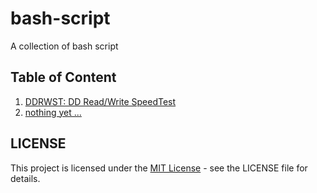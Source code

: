 # bash-script
A collection of bash script

## Table of Content
1. [DDRWST: DD Read/Write SpeedTest](./ddrwst.sh)
2. [nothing yet ...](#)

## LICENSE
This project is licensed under the [MIT License](./LICENSE) - see the LICENSE file for details.
